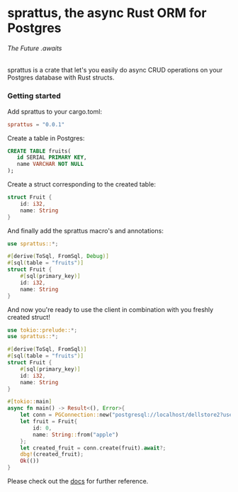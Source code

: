 # sprattus, the async Rust ORM for Postgres
###### The Future .awaits

sprattus is a crate that let's you easily do async CRUD operations on your Postgres database with Rust structs.


### Getting started

Add sprattus to your cargo.toml:  
```toml
sprattus = "0.0.1"
```
Create a table in Postgres:
```sql
CREATE TABLE fruits(
   id SERIAL PRIMARY KEY,
   name VARCHAR NOT NULL
);
```

Create a struct corresponding to the created table:
```rust
struct Fruit {
    id: i32,
    name: String
}
```
And finally add the sprattus macro's and annotations:
```rust
use sprattus::*;

#[derive(ToSql, FromSql, Debug)]
#[sql(table = "fruits")]
struct Fruit {
    #[sql(primary_key)]
    id: i32,
    name: String
}
```
And now you're ready to use the client in combination with you freshly created struct!

```rust
use tokio::prelude::*;
use sprattus::*;

#[derive(ToSql, FromSql)]
#[sql(table = "fruits")]
struct Fruit {
    #[sql(primary_key)]
    id: i32,
    name: String
}

#[tokio::main]
async fn main() -> Result<(), Error>{
    let conn = PGConnection::new("postgresql://localhost/dellstore2?user=tg").await.unwrap();
    let fruit = Fruit{
        id: 0,
        name: String::from("apple")
    };
    let created_fruit = conn.create(fruit).await?;
    dbg!(created_fruit);
    Ok(())
}
```

Please check out the [docs](https://docs.rs) for further reference.
